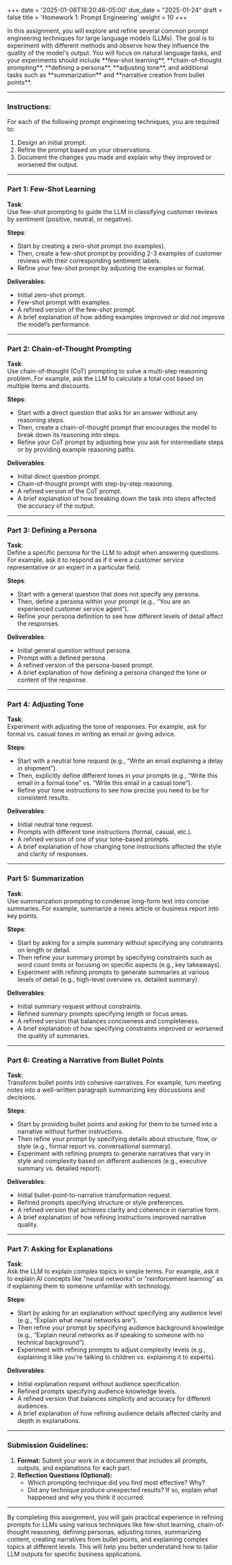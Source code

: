 +++
date = '2025-01-06T18:20:46-05:00'
due_date = "2025-01-24"
draft = false
title = 'Homework 1: Prompt Engineering'
weight = 10
+++
<p>
In this assignment, you will explore and refine several common prompt engineering techniques for large language models (LLMs). The goal is to experiment with different methods and observe how they influence the quality of the model's output. You will focus on natural language tasks, and your experiments should include **few-shot learning**, **chain-of-thought prompting**, **defining a persona**, **adjusting tone**, and additional tasks such as **summarization** and **narrative creation from bullet points**.
</p>

---

### Instructions:

For each of the following prompt engineering techniques, you are required to:
1. Design an initial prompt.
2. Refine the prompt based on your observations.
3. Document the changes you made and explain why they improved or worsened the output.

---

### Part 1: Few-Shot Learning

**Task**:  
Use few-shot prompting to guide the LLM in classifying customer reviews by sentiment (positive, neutral, or negative).

**Steps**:
- Start by creating a zero-shot prompt (no examples).
- Then, create a few-shot prompt by providing 2-3 examples of customer reviews with their corresponding sentiment labels.
- Refine your few-shot prompt by adjusting the examples or format.

**Deliverables**:
- Initial zero-shot prompt.
- Few-shot prompt with examples.
- A refined version of the few-shot prompt.
- A brief explanation of how adding examples improved or did not improve the model’s performance.

---

### Part 2: Chain-of-Thought Prompting

**Task**:  
Use chain-of-thought (CoT) prompting to solve a multi-step reasoning problem. For example, ask the LLM to calculate a total cost based on multiple items and discounts.

**Steps**:
- Start with a direct question that asks for an answer without any reasoning steps.
- Then, create a chain-of-thought prompt that encourages the model to break down its reasoning into steps.
- Refine your CoT prompt by adjusting how you ask for intermediate steps or by providing example reasoning paths.

**Deliverables**:
- Initial direct question prompt.
- Chain-of-thought prompt with step-by-step reasoning.
- A refined version of the CoT prompt.
- A brief explanation of how breaking down the task into steps affected the accuracy of the output.

---

### Part 3: Defining a Persona

**Task**:  
Define a specific persona for the LLM to adopt when answering questions. For example, ask it to respond as if it were a customer service representative or an expert in a particular field.

**Steps**:
- Start with a general question that does not specify any persona.
- Then, define a persona within your prompt (e.g., “You are an experienced customer service agent”).
- Refine your persona definition to see how different levels of detail affect the responses.

**Deliverables**:
- Initial general question without persona.
- Prompt with a defined persona.
- A refined version of the persona-based prompt.
- A brief explanation of how defining a persona changed the tone or content of the response.

---

### Part 4: Adjusting Tone

**Task**:  
Experiment with adjusting the tone of responses. For example, ask for formal vs. casual tones in writing an email or giving advice.

**Steps**:
- Start with a neutral tone request (e.g., “Write an email explaining a delay in shipment”).
- Then, explicitly define different tones in your prompts (e.g., “Write this email in a formal tone” vs. “Write this email in a casual tone”).
- Refine your tone instructions to see how precise you need to be for consistent results.

**Deliverables**:
- Initial neutral tone request.
- Prompts with different tone instructions (formal, casual, etc.).
- A refined version of one of your tone-based prompts.
- A brief explanation of how changing tone instructions affected the style and clarity of responses.

---

### Part 5: Summarization

**Task**:  
Use summarization prompting to condense long-form text into concise summaries. For example, summarize a news article or business report into key points.

**Steps**:
- Start by asking for a simple summary without specifying any constraints on length or detail.
- Then refine your summary prompt by specifying constraints such as word count limits or focusing on specific aspects (e.g., key takeaways).
- Experiment with refining prompts to generate summaries at various levels of detail (e.g., high-level overview vs. detailed summary).

**Deliverables**:
- Initial summary request without constraints.
- Refined summary prompts specifying length or focus areas.
- A refined version that balances conciseness and completeness.
- A brief explanation of how specifying constraints improved or worsened the quality of summaries.

---

### Part 6: Creating a Narrative from Bullet Points

**Task**:  
Transform bullet points into cohesive narratives. For example, turn meeting notes into a well-written paragraph summarizing key discussions and decisions.

**Steps**:
- Start by providing bullet points and asking for them to be turned into a narrative without further instructions.
- Then refine your prompt by specifying details about structure, flow, or style (e.g., formal report vs. conversational summary).
- Experiment with refining prompts to generate narratives that vary in style and complexity based on different audiences (e.g., executive summary vs. detailed report).

**Deliverables**:
- Initial bullet-point-to-narrative transformation request.
- Refined prompts specifying structure or style preferences.
- A refined version that achieves clarity and coherence in narrative form.
- A brief explanation of how refining instructions improved narrative quality.

---

### Part 7: Asking for Explanations

**Task**:  
Ask the LLM to explain complex topics in simple terms. For example, ask it to explain AI concepts like "neural networks" or "reinforcement learning" as if explaining them to someone unfamiliar with technology.

**Steps**:
- Start by asking for an explanation without specifying any audience level (e.g., “Explain what neural networks are”).
- Then refine your prompt by specifying audience background knowledge (e.g., “Explain neural networks as if speaking to someone with no technical background”).
- Experiment with refining prompts to adjust complexity levels (e.g., explaining it like you're talking to children vs. explaining it to experts).

**Deliverables**:
- Initial explanation request without audience specification.
- Refined prompts specifying audience knowledge levels.
- A refined version that balances simplicity and accuracy for different audiences.
- A brief explanation of how refining audience details affected clarity and depth in explanations.

---

### Submission Guidelines:

1. **Format:** Submit your work in a document that includes all prompts, outputs, and explanations for each part.
2. **Reflection Questions (Optional):**
   - Which prompting technique did you find most effective? Why?
   - Did any technique produce unexpected results? If so, explain what happened and why you think it occurred.

---

By completing this assignment, you will gain practical experience in refining prompts for LLMs using various techniques like few-shot learning, chain-of-thought reasoning, defining personas, adjusting tones, summarizing content, creating narratives from bullet points, and explaining complex topics at different levels. This will help you better understand how to tailor LLM outputs for specific business applications.
